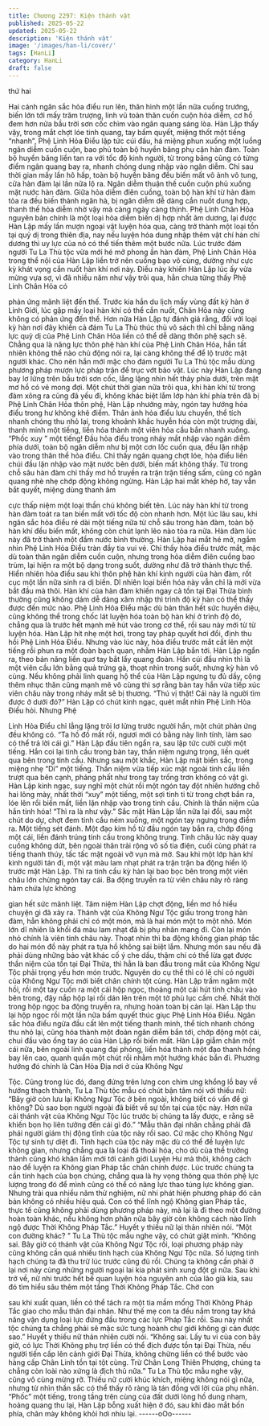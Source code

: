```yaml
---
title: Chương 2297: Kiện thánh vật
published: 2025-05-22
updated: 2025-05-22
description: 'Kiện thánh vật'
image: '/images/han-li/cover/'
tags: [HanLi]
category: HanLi
draft: false
---
```


thứ hai

Hai cánh ngân sắc hỏa điểu run lên, thân hình một lần nữa cuồng
trướng, biến lớn tới mấy trăm trượng, linh vũ toàn thân cuồn cuộn
hỏa diễm, cơ hồ đem hơn nửa bầu trời sơn cốc chìm vào ngân
quang sáng lòa. Hàn Lập thấy vậy, trong mắt chợt lóe tinh quang,
tay bấm quyết, miệng thốt một tiếng “nhanh”, Phệ Linh Hỏa Điểu
lập tức cúi đầu, há miệng phun xuống một luồng ngân diễm cuồn
cuộn, bao phủ toàn bộ huyền băng phụ cận hàn đàm.
Toàn bộ huyền băng liền tan ra với tốc độ kinh người, từ trong
băng cũng có từng điểm ngân quang bay ra, nhanh chóng dung
nhập vào ngân diễm.
Chỉ sau thời gian mấy lần hô hấp, toàn bộ huyền băng đều biến
mất vô ảnh vô tung, cửa hàn đàm lại lần nữa lộ ra. Ngân diễm
thuận thế cuồn cuộn phủ xuống mặt nước hàn đàm. Giữa hỏa
diễm điên cuồng, toàn bộ hàn khí từ hàn đàm tỏa ra đều biến
thành ngân hà, bị ngân diễm dễ dàng cắn nuốt dung hợp, thanh
thế hỏa diễm nhờ vậy mà càng ngày càng thịnh. Phệ Linh Chân
Hỏa nguyên bản chính là một loại hỏa diễm biến dị hợp nhất âm
dương, lại được Hàn Lập mấy lần mượn ngoại vật luyện hóa qua,
càng trở thành một loại tồn tại quỷ dị trong thiên địa, nay nếu
luyện hóa dung nhập thêm vật chí hàn chí dương thì uy lực của
nó có thể tiến thêm một bước nữa.
Lúc trước đám người Tu La Thù tộc vừa mới hé mở phong ấn
hàn đàm, Phệ Linh Chân Hỏa trong thể nội của Hàn Lập liền trở
nên cuồng bạo vô cùng, dường như cực kỳ khát vọng cắn nuốt
hàn khí nơi này.
Điều này khiến Hàn Lập lúc ấy vừa mừng vựa sợ, vì đã nhiều
năm như vậy trôi qua, hắn chưa từng thấy Phệ Linh Chân Hỏa có

phản ứng mãnh liệt đến thế.
Trước kia hắn du lịch mấy vùng đất kỳ hàn ở Linh Giới, lúc gặp
mấy loại hàn khí có thể cắn nuốt, Chân Hỏa này cũng không có
phản ứng đến thế.
Hơn nữa Hàn Lập tự đánh giá rằng, đối với loại kỳ hàn nơi đây
khiến cả đám Tu La Thù thúc thủ vô sách thì chỉ bằng năng lực
quỷ dị của Phệ Linh Chân Hỏa liền có thể dễ dàng thôn phệ sạch
sẽ.
Chẳng qua là năng lực thôn phệ hàn khí của Phệ Linh Chân Hỏa,
hắn tất nhiên không thể nào chủ động nói ra, lại càng không thể
để lộ trước mặt người khác. Cho nên hắn mới mặc cho đám
người Tu La Thù tộc mẫu dùng phương pháp mượn lực pháp trận
để trục vớt bảo vật.
Lúc này Hàn Lập đang bay lơ lửng trên bầu trời sơn cốc, lẳng
lặng nhìn hết thảy phía dưới, trên mặt mơ hồ có vẻ mong đợi. Một
chút thời gian nữa trôi qua, khi hàn khí từ trong đàm xông ra cũng
đã yếu đi, không khác biệt lắm lớp hàn khí phía trên đã bị Phệ
Linh Chân Hỏa thôn phệ, Hàn Lập nhướng mày, ngón tay hướng
hỏa điểu trong hư không khẽ điểm.
Thân ảnh hỏa điểu lưu chuyển, thể tích nhanh chóng thu nhỏ lại,
trong khoảnh khắc huyễn hóa còn một trượng dài, thanh minh
một tiếng, liền hóa thành một viên hỏa cầu bắn nhanh xuống.
“Phốc xuy ” một tiếng!
Đầu hỏa điểu trong nháy mắt nhập vào ngân diễm phía dưới, toàn
bộ ngân diễm như bị một cơn lốc cuốn qua, đều lặn nhập vào
trong thân thể hỏa điểu.
Chỉ thấy ngân quang chợt lóe, hỏa điểu liền chúi đầu lặn nhập
vào mặt nước bên dưới, biến mất không thấy.
Từ trong chỗ sâu hàn đàm chỉ thấy mơ hồ truyền ra trận trận tiếng
sấm, cũng có ngân quang nhè nhẹ chớp động không ngừng. Hàn
Lập hai mắt khép hờ, tay vẫn bắt quyết, miệng dùng thanh âm

cực thấp niệm một loại thần chú không biết tên.
Lúc này hàn khí từ trong hàn đàm toát ra tan biến mất với tốc độ
còn nhanh hơn.
Một lúc lâu sau, khi ngân sắc hỏa điểu ré dài một tiếng nữa từ chỗ
sâu trong hàn đàm, toàn bộ hàn khí đều biến mất, không còn chút
lạnh lẽo nào tỏa ra nữa.
Hàn đàm lúc này đã trở thành một đầm nước bình thường. Hàn
Lập hai mắt hé mở, ngắm nhìn Phệ Linh Hỏa Điểu tràn đầy tia vui
vẻ.
Chỉ thấy hỏa điểu trước mắt, mặc dù toàn thân ngân diễm cuồn
cuộn, nhưng trong hỏa diễm điên cuồng bao trùm, lại hiện ra một
bộ dạng trong suốt, dường như đã trở thành thực thể.
Hiển nhiên hỏa điểu sau khi thôn phệ hàn khí kinh người của hàn
đàm, rốt cục một lần nữa sinh ra dị biến.
Dĩ nhiên loại biến hóa này vẫn chỉ là mới vừa bắt đầu mà thôi.
Hàn khí của hàn đàm khiến ngay cả tồn tại Đại Thừa bình thường
cũng không dám dễ dàng xâm nhập thì trình độ kỳ hàn có thể
thấy được đến mức nào. Phệ Linh Hỏa Điểu mặc dù bản thân hết
sức huyền diệu, cũng không thể trong chốc lát luyện hóa toàn bộ
hàn khí ở trình độ đó, chẳng qua là trước hết mạnh mẽ hút vào
trong cơ thể, rồi sau này mới từ từ luyện hóa. Hàn Lập hít nhẹ
một hơi, trong tay pháp quyết hơi đổi, định thu hồi Phệ Linh Hỏa
Điểu. Nhưng vào lúc này, hỏa điểu trước mắt cất lên một tiếng rồi
phun ra một đoàn bạch quan, nhằm Hàn Lập bắn tới. Hàn Lập
ngẩn ra, theo bản năng liền quơ tay bắt lấy quang đoàn.
Hắn cúi đầu nhìn thì là một viên cầu lớn bằng quả trứng gà, thoạt
nhìn trong suốt, nhưng kỳ hàn vô cùng. Nếu không phải linh
quang hộ thể của Hàn Lập ngưng tụ đủ dầy, cộng thêm nhục thân
cũng mạnh mẽ vô cùng thì sợ rằng bàn tay hắn vừa tiếp xúc viên
châu này trong nháy mắt sẽ bị thương.
“Thú vị thật! Cái này là người tìm được ở dưới đó?” Hàn Lập có
chút kinh ngạc, quét mắt nhìn Phệ Linh Hỏa Điểu hỏi. Nhưng Phệ

Linh Hỏa Điểu chỉ lẳng lặng trôi lơ lửng trước người hắn, một chút
phản ứng đều không có.
“Ta hồ đồ mất rồi, ngươi mới có bằng này linh tính, làm sao có thể
trả lời cái gì.” Hàn Lập đầu tiên ngẩn ra, sau lập tức cười cười
một tiếng. Hắn coi lại tinh cầu trong bàn tay, thần niệm ngưng
trọng, liền quét qua bên trong tinh cầu. Nhưng sau một khắc, Hàn
Lập mặt biến sắc, trong miệng nhẹ “Di” một tiếng.
Thần niệm vừa tiếp xúc mặt ngoài tinh cầu liền trượt qua bên
cạnh, phảng phất như trong tay trống trơn không có vật gì.
Hàn Lập kinh ngạc, suy nghĩ một chút rồi một ngón tay đột nhiên
hướng chỗ hai lông mày, nhất thời “xuy” một tiếng, một sợi tinh ti
từ trong chợt bắn ra, lóe lên rồi biến mất, liền lặn nhập vào trong
tinh cầu.
Chính là thần niệm của hắn tinh hóa!
“Thì ra là như vậy.”
Sắc mặt Hàn Lập lần nữa lại đổi, sau một chút do dự, chợt đem
tinh cầu ném xuống, một ngón tay ngưng trọng điểm ra.
Một tiếng sét đánh.
Một đạo kim hồ từ đầu ngón tay bắn ra, chớp động một cái, liền
đánh trúng tinh cầu trong không trung.
Tinh châu lúc này quay cuồng không dứt, bên ngoài thân trải rộng
vô số tia điện, cuối cùng phát ra tiếng thanh thúy, tấc tấc mặt
ngoài vỡ vụn mà mở.
Sau khi một lớp hàn khí kinh người tán đi, một vật màu lam nhạt
phát ra trận trận ba động hiển lộ trước mặt Hàn Lập.
Thì ra tinh cầu kỳ hàn lại bao bọc bên trong một viên châu lớn
chừng ngón tay cái.
Ba động truyền ra từ viên châu này rõ ràng hàm chứa lực không

gian hết sức mãnh liệt.
Tâm niệm Hàn Lập chợt động, liền mơ hồ hiểu chuyện gì đã xảy
ra.
Thánh vật của Không Ngư Tộc giấu trong trong hàn đàm, hẳn
không phải chỉ có một món, mà là hai món một to một nhỏ.
Món lớn dĩ nhiên là khối đá màu lam nhạt đã bị phụ nhân mang
đi. Còn lại món nhỏ chính là viên tinh châu này.
Thoạt nhìn thì ba động không gian pháp tắc do hai món đồ này
phát ra tựa hồ không sai biệt lắm. Nhưng món sau nếu đã phải
dùng những bảo vật khác cố ý che dấu, thậm chí có thể lừa gạt
được thần niệm của tồn tại Đại Thừa, thì hẳn là ban đầu trong
mắt của Không Ngư Tộc phải trọng yếu hơn món trước.
Nguyên do cụ thể thì có lẽ chỉ có người của Không Ngư Tộc mới
biết chân chính tột cùng.
Hàn Lập trầm ngâm một hồi, rồi một tay cuốn ra một cái hộp
ngọc, thoáng một cái hút tinh châu vào bên trong, đậy nắp hộp lại
rồi dán lên trên một tờ phù lục cấm chế.
Nhất thời trong hộp ngọc ba động truyền ra, nhưng hoàn toàn bị
cản lại.
Hàn Lập thu lại hộp ngọc rồi một lần nữa bấm quyết thúc giục
Phệ Linh Hỏa Điểu.
Ngân sắc hỏa điểu ngửa đầu cất lên một tiếng thanh minh, thể
tích nhanh chóng thu nhỏ lại, cũng hóa thành một đoàn ngân
diễm bắn tới, chớp động một cái, chui đầu vào ống tay áo của
Hàn Lập rồi biến mất.
Hàn Lập giẫm chân một cái nữa, bên ngoài linh quang đại phóng,
liền hóa thành một đạo thanh hồng bay lên cao, quanh quẩn một
chút rồi nhằm một hướng khác bắn đi.
Phương hướng đó chính là Càn Hỏa Địa nơi ở của Không Ngư

Tộc.
Cũng trong lúc đó, đang đứng trên lưng con chim ưng khổng lồ
bay về hướng thạch thành, Tu La Thù tộc mẫu có chút bận tâm
nói với thiếu nữ:
“Bây giờ còn lưu lại Không Ngư Tộc ở bên ngoài, không biết có
vấn đề gì không? Dù sao bọn người ngoài đã biết về sự tồn tại
của tộc này. Hơn nữa cái thánh vật của Không Ngư Tộc lúc trước
bị chúng ta lấy được, e rằng sẽ khiến bọn họ liên tưởng đến cái gì
đó.”
“Mẫu thân đại nhân chẳng phải đã phái người giám thị động tĩnh
của tộc này rồi sao. Cứ mặc cho Không Ngư Tộc tự sinh tự diệt
đi. Tinh hạch của tộc này mặc dù có thể đề luyện lực không gian,
nhưng chẳng qua là loại đã thoái hóa, cho dù của thể trưởng
thành cũng khó khăn lắm mới tới cảnh giới Luyện Hư mà thôi,
không cách nào đề luyện ra Không gian Pháp tắc chân chính
được.
Lúc trước chúng ta cần tinh hạch của bọn chúng, chẳng qua là hy
vọng thông qua thôn phệ lực lượng trong đó để mình cũng có thể
có năng lực thao túng lực không gian. Nhưng trải qua nhiều năm
thử nghiệm, nữ nhi phát hiện phương pháp đó căn bản không có
nhiều hiệu quả. Con có thể lĩnh ngộ Không gian Pháp tắc, thực tế
cũng không phải dùng phương pháp này, mà lại là đi theo một
đường hoàn toàn khác, nếu không hơn phân nửa bây giờ còn
không cách nào lĩnh ngộ được Thời Không Pháp Tắc.” Huyết y
thiếu nữ lại thản nhiên nói.
“Một con đường khác? ” Tu La Thù tộc mẫu nghe vậy, có chút giật
mình.
“Không sai. Bây giờ có thánh vật của Không Ngư Tộc rồi, loại
phương pháp này cũng không cần quá nhiều tinh hạch của Không
Ngư Tộc nữa. Số lượng tinh hạch chúng ta đã thu trữ lúc trước
cũng đủ rồi. Chúng ta không cần phải ở lại nơi này cùng những
người ngoại lai kia phát sinh xung đột gì nữa. Sau khi trở về, nữ
nhi trước hết bế quan luyện hóa nguyên anh của lão già kia, sau
đó tìm hiểu sâu thêm một tầng Thời Không Pháp Tắc. Chờ con

sau khi xuất quan, liền có thể tách ra một tia mầm mống Thời
Không Pháp Tắc giao cho mẫu thân đại nhân. Như thế mẹ con ta
đều nắm trong tay khả năng vận dụng loại lực đứng đầu trong các
lực Pháp Tắc rồi. Sau này nhất tộc chúng ta chẳng phải sẽ mặc
sức tung hoành chư giới không gì cản được sao.” Huyết y thiếu
nữ thản nhiên cười nói.
“Không sai. Lấy tu vi của con bây giờ, có lực Thời Không phụ trợ
liền có thể địch được tồn tại Đại Thừa, nếu người tiến cấp lên
cảnh giới Đại Thừa, không chừng liền có thể bước vào hàng cấp
Chân Linh tồn tại tột cùng. Trừ Chân Long Thiên Phượng, chúng
ta chẳng còn loài nào xứng là địch thủ nữa.” Tu La Thù tộc mẫu
nghe vậy, cũng vô cùng mừng rỡ.
Thiếu nữ cười khúc khích, miệng không nói gì nữa, nhưng từ nhìn
thần sắc có thể thấy rõ ràng là tán đồng với lời của phụ nhân.
“Phốc” một tiếng, trong tầng trên cùng của đất dưới lòng hồ dung
nham, hoàng quang thu lại, Hàn Lập bỗng xuất hiện ở đó, sau khi
đảo mắt bốn phía, chân mày không khỏi hơi nhíu lại.
------oOo------
